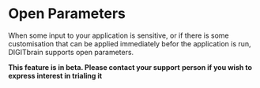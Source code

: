 # Open Parameters

When some input to your application is sensitive, or if
there is some customisation that can be applied immediately
befor the application is run, DIGITbrain supports open
parameters.

**This feature is in beta. Please contact your support**
**person if you wish to express interest in trialing it**